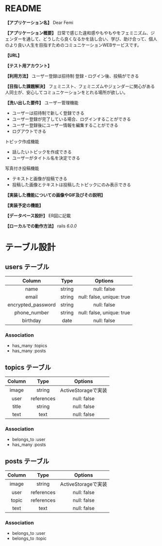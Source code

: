 # README

**【アプリケーション名】**
Dear Femi

**【アプリケーション概要】**
日常で感じた違和感やもやもやをフェミニズム、ジェンダーを通して、どうしたら良くなるかを話し合い、学び、助け合って、個人のより良い人生を目指すためのコミュニケーションWEBサービスです。

**【URL】**

**【テスト用アカウント】**

**【利用方法】**
ユーザー登録は招待制
登録・ログイン後、投稿ができる

**【目指した課題解決】**
フェミニスト、フェミニズムやジェンダーに関心がある人同士が、安心してコミュニケーションをとれる場所が欲しい。

**【洗い出した要件】**
ユーザー管理機能
- ユーザーは招待制で新しく登録できる
- ユーザー登録が完了している場合、ログインすることができる
- ユーザー登録後にユーザー情報を編集することができる
- ログアウトできる

トピック作成機能
- 話したいトピックを作成できる
- ユーザーがタイトル名を決定できる

写真付き投稿機能
- テキストと画像が投稿できる
- 投稿した画像とテキストは投稿したトピックにのみ表示できる

**【実装した機能についての画像やGIF及びその説明】**

**【実装予定の機能】**

**【データベース設計】**
ER図に記載

**【ローカルでの動作方法】**
rails _6.0.0_



# テーブル設計

## users テーブル
| Column             | Type   | Options                   |
|:------------------:|:------:|:-------------------------:|
| name               | string | null: false               |
| email              | string | null: false, unique: true |
| encrypted_password | string | null: false               |
| phone_number       | string | null: false, unique: true |
| birthday           | date   | null: false               |

### Association

- has_many  :topics
- has_many  :posts


## topics テーブル
| Column | Type       | Options            |
|:------:|:----------:|:------------------:|
| image  | string     | ActiveStorageで実装 |
| user   | references | null: false        |
| title  | string     | null: false        |
| text   | text       | null: false        |

### Association

- belongs_to :user
- has_many   :posts


## posts テーブル
| Column | Type       | Options            |
|:------:|:----------:|:------------------:|
| image  | string     | ActiveStorageで実装 |
| user   | references | null: false        |
| topic  | references | null: false        |
| text   | text       | null: false        |

### Association

- belongs_to :user
- belongs_to :topic